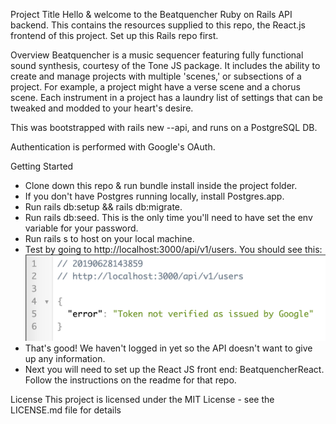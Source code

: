 Project Title
Hello & welcome to the Beatquencher Ruby on Rails API backend. This contains the resources supplied to this repo, the React.js frontend of this project. Set up this Rails repo first.

Overview
Beatquencher is a music sequencer featuring fully functional sound synthesis, courtesy of the Tone JS package. It includes the ability to create and manage projects with multiple 'scenes,' or subsections of a project. For example, a project might have a verse scene and a chorus scene. Each instrument in a project has a laundry list of settings that can be tweaked and modded to your heart's desire.

This was bootstrapped with rails new --api, and runs on a PostgreSQL DB.

Authentication is performed with Google's OAuth.

Getting Started
* Clone down this repo & run bundle install inside the project folder.
* If you don't have Postgres running locally, install Postgres.app.
* Run rails db:setup && rails db:migrate.
* Run rails db:seed. This is the only time you'll need to have set the env variable for your password.
* Run rails s to host on your local machine.
* Test by going to http://localhost:3000/api/v1/users. You should see this:
![alt text](https://raw.githubusercontent.com/wardou2/BeatquencherRails/master/images/users_api_not_loggedin.png)
* That's good! We haven't logged in yet so the API doesn't want to give up any information.
* Next you will need to set up the React JS front end: BeatquencherReact. Follow the instructions on the readme for that repo.

License
This project is licensed under the MIT License - see the LICENSE.md file for details
